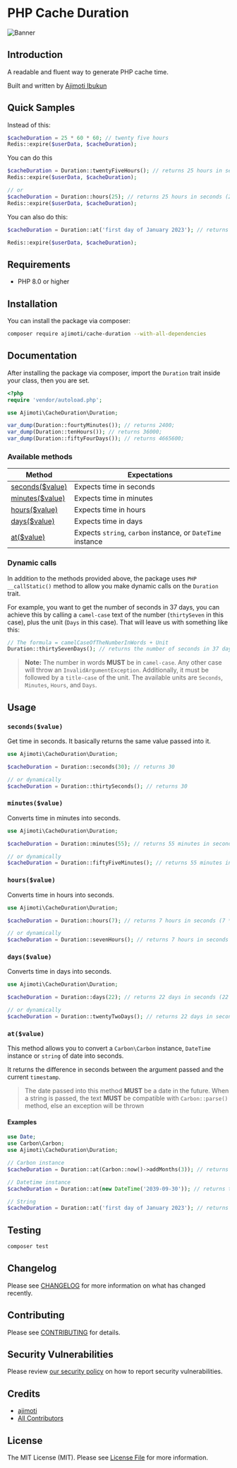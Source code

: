# PHP Cache Duration
![Banner](https://banners.beyondco.de/Cache%20Duration%20Package.png?theme=dark&packageManager=composer+require&packageName=ajimoti%2Fcache-duration&pattern=charlieBrown&style=style_1&description=A+more+readable+way+to+get+time+in+seconds+while+caching&md=1&showWatermark=1&fontSize=100px&images=clock)

## Introduction
A readable and fluent way to generate PHP cache time.

Built and written by [Ajimoti Ibukun](https://www.linkedin.com/in/ibukun-ajimoti-3420a786/)

## Quick Samples
Instead of this:
```php
$cacheDuration = 25 * 60 * 60; // twenty five hours
Redis::expire($userData, $cacheDuration);
```

You can do this
```php
$cacheDuration = Duration::twentyFiveHours(); // returns 25 hours in seconds (25 * 60 * 60)
Redis::expire($userData, $cacheDuration);

// or
$cacheDuration = Duration::hours(25); // returns 25 hours in seconds (25 * 60 * 60)
Redis::expire($userData, $cacheDuration);
```

You can also do this:
```php
$cacheDuration = Duration::at('first day of January 2023'); // returns the time difference between the present time and the first of january 2023 in seconds

Redis::expire($userData, $cacheDuration);
```

## Requirements
- PHP 8.0 or higher

## Installation
You can install the package via composer:
```bash
composer require ajimoti/cache-duration --with-all-dependencies
```

## Documentation
After installing the package via composer, import the `Duration` trait inside your class, then you are set.
```php
<?php
require 'vendor/autoload.php';

use Ajimoti\CacheDuration\Duration;

var_dump(Duration::fourtyMinutes()); // returns 2400;
var_dump(Duration::tenHours()); // returns 36000;
var_dump(Duration::fiftyFourDays()); // returns 4665600;
```

### Available methods
| Method      | Expectations | 
| ----------- | ----------- |
| [seconds($value)](#secondsvalue)  | Expects time in seconds  |
| [minutes($value)](#minutesvalue)   | Expects time in minutes  |
| [hours($value)](#hoursvalue)  | Expects time in hours  |
| [days($value)](#daysvalue) | Expects time in days  |
| [at($value)](#atvalue)  | Expects `string`, `carbon` instance, or `DateTime` instance  |

### Dynamic calls
In addition to the methods provided above, the package uses `PHP` `__callStatic()` method to allow you make dynamic calls on the `Duration` trait.

For example, you want to get the number of seconds in 37 days, you can achieve this by calling a `camel-case` text of the number (`thirtySeven` in this case), plus the unit (`Days` in this case). That will leave us with something like this:

```php
// The formula = camelCaseOfTheNumberInWords + Unit
Duration::thirtySevenDays(); // returns the number of seconds in 37 days
```

> **Note:** The number in words **MUST** be in `camel-case`. Any other case will throw an `InvalidArgumentException`. Additionally, it must be followed by a `title-case` of the unit. The available units are `Seconds`, `Minutes`, `Hours`, and `Days`.


## Usage
### `seconds($value)`
Get time in seconds. It basically returns the same value passed into it.
```php
use Ajimoti\CacheDuration\Duration;

$cacheDuration = Duration::seconds(30); // returns 30

// or dynamically
$cacheDuration = Duration::thirtySeconds(); // returns 30
```

### `minutes($value)`
Converts time in minutes into seconds.
```php
use Ajimoti\CacheDuration\Duration;

$cacheDuration = Duration::minutes(55); // returns 55 minutes in seconds (55 * 60)

// or dynamically
$cacheDuration = Duration::fiftyFiveMinutes(); // returns 55 minutes in seconds (55 * 60)
```

### `hours($value)`
Converts time in hours into seconds.
```php
use Ajimoti\CacheDuration\Duration;

$cacheDuration = Duration::hours(7); // returns 7 hours in seconds (7 * 60 * 60)

// or dynamically
$cacheDuration = Duration::sevenHours(); // returns 7 hours in seconds (7 * 60 * 60)
```

### `days($value)`
Converts time in days into seconds.
```php
use Ajimoti\CacheDuration\Duration;

$cacheDuration = Duration::days(22); // returns 22 days in seconds (22 * 24 * 60 * 60)

// or dynamically
$cacheDuration = Duration::twentyTwoDays(); // returns 22 days in seconds (22 * 24 * 60 * 60)
```

### `at($value)`
This method allows you to convert a `Carbon\Carbon` instance, `DateTime` instance or  `string` of date into seconds. 

It returns the difference in seconds between the argument passed and the current `timestamp`.

> The date passed into this method **MUST** be a date in the future. When a string is passed, the text **MUST** be compatible with `Carbon::parse()` method, else an exception will be thrown

#### Examples
```php
use Date;
use Carbon\Carbon;
use Ajimoti\CacheDuration\Duration;

// Carbon instance
$cacheDuration = Duration::at(Carbon::now()->addMonths(3)); // returns time in seconds between the present timestamp and three months time

// Datetime instance
$cacheDuration = Duration::at(new DateTime('2039-09-30')); // returns time in seconds between the present timestamp and the date passed (2039-09-30).

// String
$cacheDuration = Duration::at('first day of January 2023'); // returns time in seconds between the present timestamp and the first of January 2023.
```

## Testing

```bash
composer test
```

## Changelog

Please see [CHANGELOG](CHANGELOG.md) for more information on what has changed recently.

## Contributing

Please see [CONTRIBUTING](.github/CONTRIBUTING.md) for details.

## Security Vulnerabilities

Please review [our security policy](../../security/policy) on how to report security vulnerabilities.

## Credits

- [ajimoti](https://github.com/ajimoti)
- [All Contributors](../../contributors)

## License

The MIT License (MIT). Please see [License File](LICENSE.md) for more information.
